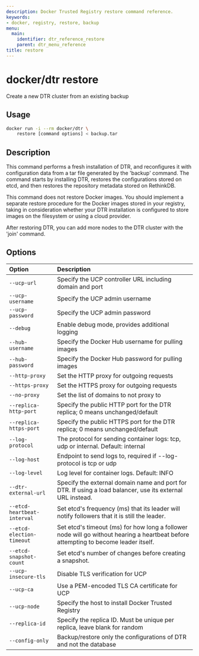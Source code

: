 ```yaml
---
description: Docker Trusted Registry restore command reference.
keywords:
- docker, registry, restore, backup
menu:
  main:
    identifier: dtr_reference_restore
    parent: dtr_menu_reference
title: restore
---
```


# docker/dtr restore

Create a new DTR cluster from an existing backup

## Usage

```bash
docker run -i --rm docker/dtr \
    restore [command options] < backup.tar
```

## Description

This command performs a fresh installation of DTR, and reconfigures it
with configuration data from a tar file generated by the 'backup' command.
The command starts by installing DTR, restores the configurations
stored on etcd, and then restores the repository metadata stored
on RethinkDB.

This command does not restore Docker images. You should implement a separate
restore procedure for the Docker images stored in your registry, taking in
consideration whether your DTR installation is configured to store images on
the filesystem or using a cloud provider.

After restoring DTR, you can add more nodes to the DTR cluster with
the 'join' command.


## Options

| Option                      | Description                                                                                                                         |
|:----------------------------|:------------------------------------------------------------------------------------------------------------------------------------|
| `--ucp-url`                 | Specify the UCP controller URL including domain and port                                                                            |
| `--ucp-username`            | Specify the UCP admin username                                                                                                      |
| `--ucp-password`            | Specify the UCP admin password                                                                                                      |
| `--debug`                   | Enable debug mode, provides additional logging                                                                                      |
| `--hub-username`            | Specify the Docker Hub username for pulling images                                                                                  |
| `--hub-password`            | Specify the Docker Hub password for pulling images                                                                                  |
| `--http-proxy`              | Set the HTTP proxy for outgoing requests                                                                                            |
| `--https-proxy`             | Set the HTTPS proxy for outgoing requests                                                                                           |
| `--no-proxy`                | Set the list of domains to not proxy to                                                                                             |
| `--replica-http-port`       | Specify the public HTTP port for the DTR replica; 0 means unchanged/default                                                         |
| `--replica-https-port`      | Specify the public HTTPS port for the DTR replica; 0 means unchanged/default                                                        |
| `--log-protocol`            | The protocol for sending container logs: tcp, udp or internal. Default: internal                                                    |
| `--log-host`                | Endpoint to send logs to, required if --log-protocol is tcp or udp                                                                  |
| `--log-level`               | Log level for container logs. Default: INFO                                                                                         |
| `--dtr-external-url`        | Specify the external domain name and port for DTR. If using a load balancer, use its external URL instead.                          |
| `--etcd-heartbeat-interval` | Set etcd's frequency (ms) that its leader will notify followers that it is still the leader.                                        |
| `--etcd-election-timeout`   | Set etcd's timeout (ms) for how long a follower node will go without hearing a heartbeat before attempting to become leader itself. |
| `--etcd-snapshot-count`     | Set etcd's number of changes before creating a snapshot.                                                                            |
| `--ucp-insecure-tls`        | Disable TLS verification for UCP                                                                                                    |
| `--ucp-ca`                  | Use a PEM-encoded TLS CA certificate for UCP                                                                                        |
| `--ucp-node`                | Specify the host to install Docker Trusted Registry                                                                                 |
| `--replica-id`              | Specify the replica ID. Must be unique per replica, leave blank for random                                                          |
| `--config-only`             | Backup/restore only the configurations of DTR and not the database                                                                  |
